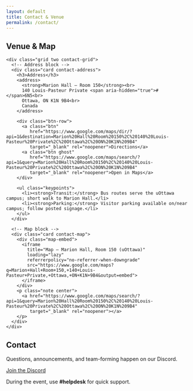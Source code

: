 ```yaml
---
layout: default
title: Contact & Venue
permalink: /contact/
---
```


<!--  <main class="container">
   <section id="contact" class="card center"> 
    <h2>Contact</h2>
    <p>All questions and updates happen on our Discord.</p>
    <a class="btn primary" href="{{ site.discord_url }}" target="_blank" rel="noopener">Join the Discord</a>
    <p class="note">During the event, use <strong>#helpdesk</strong> for quick support.</p>
  </section>
</main>  -->


<main class="container">

  <!-- Venue + Map -->
  <section class="card">
    <h2>Venue & Map</h2>

    <div class="grid two contact-grid">
      <!-- Address block -->
      <div class="card contact-address">
        <h3>Address</h3>
        <address>
          <strong>Marion Hall — Room 150</strong><br>
          140 Louis-Pasteur Private <span aria-hidden="true">#</span>6N5<br>
          Ottawa, ON K1N 9B4<br>
          Canada
        </address>

        <div class="btn-row">
          <a class="btn"
             href="https://www.google.com/maps/dir/?api=1&destination=Marion%20Hall%20Room%20150%2C%20140%20Louis-Pasteur%20Private%2C%20Ottawa%2C%20ON%20K1N%209B4"
             target="_blank" rel="noopener">Directions</a>
          <a class="btn ghost"
             href="https://www.google.com/maps/search/?api=1&query=Marion%20Hall%20Room%20150%2C%20140%20Louis-Pasteur%20Private%2C%20Ottawa%2C%20ON%20K1N%209B4"
             target="_blank" rel="noopener">Open in Maps</a>
        </div>

        <ul class="keypoints">
          <li><strong>Transit:</strong> Bus routes serve the uOttawa campus; short walk to Marion Hall.</li>
          <li><strong>Parking:</strong> Visitor parking available on/near campus; follow posted signage.</li>
        </ul>
      </div>

      <!-- Map block -->
      <div class="card contact-map">
        <div class="map-embed">
          <iframe
            title="Map — Marion Hall, Room 150 (uOttawa)"
            loading="lazy"
            referrerpolicy="no-referrer-when-downgrade"
            src="https://www.google.com/maps?q=Marion+Hall+Room+150,+140+Louis-Pasteur+Private,+Ottawa,+ON+K1N+9B4&output=embed">
          </iframe>
        </div>
        <p class="note center">
          <a href="https://www.google.com/maps/search/?api=1&query=Marion%20Hall%20Room%20150%2C%20140%20Louis-Pasteur%20Private%2C%20Ottawa%2C%20ON%20K1N%209B4"
             target="_blank" rel="noopener"></a>
        </p>
      </div>
    </div>
  </section>

   <!-- Contact CTA -->
  <section class="card center">
    <h2>Contact</h2>
    <p>Questions, announcements, and team-forming happen on our Discord.</p>
    <a class="btn" href="{{ site.discord_url }}" target="_blank" rel="noopener">Join the Discord</a>
    <p class="note">During the event, use <strong>#helpdesk</strong> for quick support.</p>
  </section>
</main>
